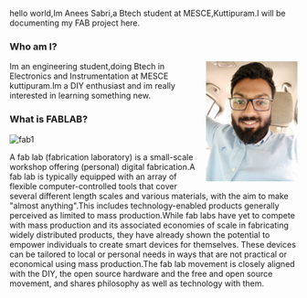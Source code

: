 hello world,Im Anees Sabri,a Btech student at MESCE,Kuttipuram.I will be documenting my  FAB project here.

### Who am I?
<img src="https://github.com/aneesabri/aneesabri.github.io/blob/master/IMG_20170729_125428-min.jpg" height="210" width="160" 
align="right">Im an engineering student,doing Btech in Electronics and Instrumentation at MESCE kuttipuram.Im a DIY enthusiast and im really interested in learning something new.








### What is FABLAB?
![fab1](https://user-images.githubusercontent.com/30663146/29808907-d9fbc848-8c4e-11e7-9109-e0ee64ba920a.png)


A fab lab (fabrication laboratory) is a small-scale workshop offering (personal) digital fabrication.A fab lab is typically equipped with an array of flexible computer-controlled tools that cover several different length scales and various materials, with the aim to make "almost anything".This includes technology-enabled products generally perceived as limited to mass production.While fab labs have yet to compete with mass production and its associated economies of scale in fabricating widely distributed products, they have already shown the potential to empower individuals to create smart devices for themselves. These devices can be tailored to local or personal needs in ways that are not practical or economical using mass production.The fab lab movement is closely aligned with the DIY, the open source hardware and the free and open source movement, and shares philosophy as well as technology with them.








